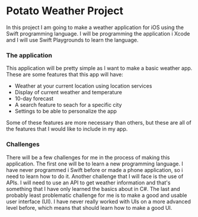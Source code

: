 # Potato Weather Project

In this project I am going to make a weather application for iOS using the Swift programming language.
I will be programming the application i Xcode and I will use Swift Playgrounds to learn the language.

### The application
This application will be pretty simple as I want to make a basic weather app. These are some features that this app will have:
- Weather at your current location using location services
- Display of current weather and temperature
- 10-day forecast
- A search feature to seach for a specific city
- Settings to be able to personalize the app

Some of these features are more necessary than others, but these are all of the features that I would like to include in my app.

### Challenges
There will be a few challenges for me in the process of making this application. The first one will be to learn a new programming language. I have never programmed i Swift before or made a phone application, so i need to learn how to do it. Another challenge that I will face is the use of APIs. I will need to use an API to get weather information and that's something that I have only learned the basics about in C#. The last and probably least problematic challenge for me is to make a good and usable user interface (UI). I have never really worked with UIs on a more advanced level before, which means that should learn how to make a good UI.
